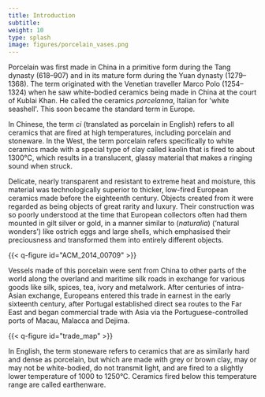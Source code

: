 ```yaml
---
title: Introduction
subtitle:
weight: 10
type: splash
image: figures/porcelain_vases.png
---
```


Porcelain was first made in China in a primitive form during the Tang dynasty (618–907) and in its mature form during the Yuan dynasty (1279–1368). The term originated with the Venetian traveller Marco Polo (1254–1324) when he saw white-bodied ceramics being made in China at the court of Kublai Khan. He called the ceramics *porcelanna*, Italian for 'white seashell'. This soon became the standard term in Europe.

In Chinese, the term *ci* (translated as porcelain in English) refers to all ceramics that are fired at high temperatures, including porcelain and stoneware. In the West, the term porcelain refers specifically to white ceramics made with a special type of clay called kaolin that is fired to about 1300°C, which results in a translucent, glassy material that makes a ringing sound when struck.

Delicate, nearly transparent and resistant to extreme heat and moisture, this material was technologically superior to thicker, low-fired European ceramics made before the eighteenth century. Objects created from it were regarded as being objects of great rarity and luxury. Their construction was so poorly understood at the time that European collectors often had them mounted in gilt silver or gold, in a manner similar to (*naturalia*) (‘natural wonders’) like ostrich eggs and large shells, which emphasised their preciousness and transformed them into entirely different objects.

{{< q-figure id="ACM_2014_00709" >}}

Vessels made of this porcelain were sent from China to other parts of the world along the overland and maritime silk roads in exchange for various goods like silk, spices, tea, ivory and metalwork. After centuries of intra-Asian exchange, Europeans entered this trade in earnest in the early sixteenth century, after Portugal established direct sea routes to the Far East and began commercial trade with Asia via the Portuguese-controlled ports of Macau, Malacca and Dejima.

{{< q-figure id="trade_map" >}}

In English, the term stoneware refers to ceramics that are as similarly hard and dense as porcelain, but which are made with grey or brown clay, may or may not be white-bodied, do not transmit light, and are fired to a slightly lower temperature of 1000 to 1250°C. Ceramics fired below this temperature range are called earthenware.
